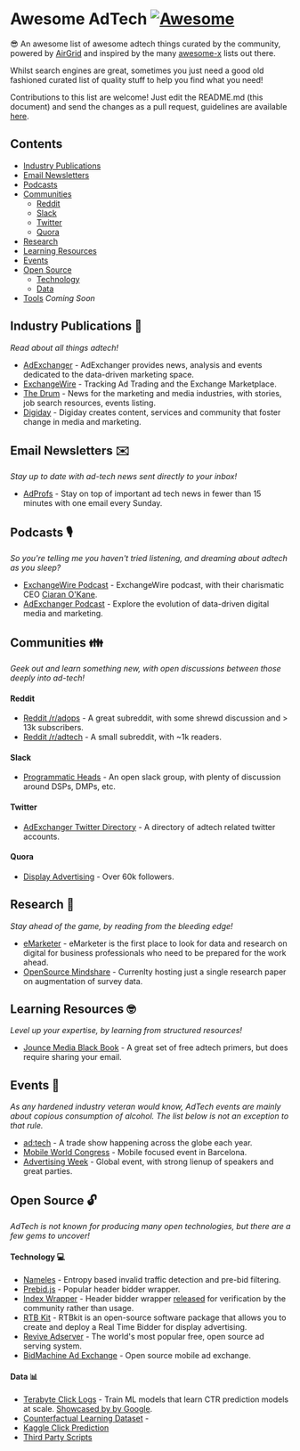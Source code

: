 # Awesome AdTech [![Awesome](https://awesome.re/badge-flat.svg)](https://awesome.re)

😎 An awesome list of awesome adtech things curated by the community, powered by [AirGrid](https://www.airgrid.io/?utm_source=github&utm_campaign=awesome-adtech-list) and inspired by the many [awesome-x](https://github.com/sindresorhus/awesome) lists out there.

Whilst search engines are great, sometimes you just need a good old fashioned curated list of quality stuff to help you find what you need!

Contributions to this list are welcome! Just edit the README.md (this document) and send the changes as a pull request, guidelines are available [here](contributing.md).

## Contents
- [Industry Publications](#industry-publications)
- [Email Newsletters](#email-newsletters)
- [Podcasts](#podcasts)
- [Communities](#communities)
    - [Reddit](#reddit)
    - [Slack](#slack)
    - [Twitter](#twitter)
    - [Quora](#quora)
- [Research](#research)
- [Learning Resources](#learning-resources)
- [Events](#events)
- [Open Source](#open-source)
    - [Technology](#technology)
    - [Data](#data)
- [Tools](#tools) *Coming Soon*

## Industry Publications 📖

*Read about all things adtech!*

* [AdExchanger](https://adexchanger.com/) - AdExchanger provides news, analysis and events dedicated to the data-driven marketing space.
* [ExchangeWire](https://www.exchangewire.com/) - Tracking Ad Trading and the Exchange Marketplace.
* [The Drum](https://www.thedrum.com/) - News for the marketing and media industries, with stories, job search resources, events listing.
* [Digiday](https://digiday.com/) - Digiday creates content, services and community that foster change in media and marketing.

## Email Newsletters ✉️

*Stay up to date with ad-tech news sent directly to your inbox!* 

* [AdProfs](https://adprofs.co/this-week-in-ad-tech/) - Stay on top of important ad tech news in fewer than 15 minutes with one email every Sunday.

## Podcasts 🎙️

*So you're telling me you haven't tried listening, and dreaming about adtech as you sleep?* 

* [ExchangeWire Podcast](https://www.exchangewire.com/ew-podcast/) - ExchangeWire podcast, with their charismatic CEO [Ciaran O'Kane](https://www.linkedin.com/in/cpokane/).
* [AdExchanger Podcast](https://adexchanger.com/podcast/) - Explore the evolution of data-driven digital media and marketing.

## Communities 👪

*Geek out and learn something new, with open discussions between those deeply into ad-tech!* 

#### Reddit

* [Reddit /r/adops](https://www.reddit.com/r/adops/) - A great subreddit, with some shrewd discussion and > 13k subscribers.
* [Reddit /r/adtech](https://www.reddit.com/r/adtech/) - A small subreddit, with ~1k readers.

#### Slack

* [Programmatic Heads](http://programmatic-heads.com/) - An open slack group, with plenty of discussion around DSPs, DMPs, etc.

#### Twitter

* [AdExchanger Twitter Directory](https://adexchanger.com/twitter-directory/) - A directory of adtech related twitter accounts.

#### Quora

* [Display Advertising](https://www.quora.com/topic/Display-Advertising) - Over 60k followers.

## Research 🔬

*Stay ahead of the game, by reading from the bleeding edge!*

* [eMarketer](https://www.emarketer.com/) - eMarketer is the first place to look for data and research on digital for business professionals who need to be prepared for the work ahead.
* [OpenSource Mindshare](https://github.com/OpenSourceMindshare/Research) - Currenlty hosting just a single research paper on augmentation of survey data.

## Learning Resources 🤓

*Level up your expertise, by learning from structured resources!* 

* [Jounce Media Black Book](https://jouncemedia.com/little-black-book) - A great set of free adtech primers, but does require sharing your email.

## Events 📅

*As any hardened industry veteran would know, AdTech events are mainly about copious consumption of alcohol. The list below is not an exception to that rule.* 

* [ad:tech](http://ad-tech.com/) - A trade show happening across the globe each year.
* [Mobile World Congress](https://www.mwcbarcelona.com/) - Mobile focused event in Barcelona.
* [Advertising Week](http://www.advertisingweek.com/) - Global event, with strong lienup of speakers and great parties.

## Open Source 🔓

*AdTech is not known for producing many open technologies, but there are a few gems to uncover!*

#### Technology 💻

* [Nameles](https://github.com/Nameles-Org/Nameles) - Entropy based invalid traffic detection and pre-bid filtering.
* [Prebid.js](https://github.com/prebid/Prebid.js/) - Popular header bidder wrapper.
* [Index Wrapper](https://github.com/indexexchange/header-tag-wrapper) - Header bidder wrapper [released](https://www.indexexchange.com/debuting-the-ix-wrapper-ecosystem/) for verification by the community rather than usage.
* [RTB Kit](https://github.com/rtbkit/rtbkit) - RTBkit is an open-source software package that allows you to create and deploy a Real Time Bidder for display advertising.
* [Revive Adserver](https://github.com/revive-adserver/revive-adserver) - The world's most popular free, open source ad serving system.
* [BidMachine Ad Exchange](https://github.com/bidmachine/BidMachine-Ad-Exchange) - Open source mobile ad exchange.

#### Data 📊

* [Terabyte Click Logs](http://labs.criteo.com/2013/12/download-terabyte-click-logs/) - Train ML models that learn CTR prediction models at scale. [Showcased by by Google](https://cloud.google.com/blog/products/gcp/using-google-cloud-machine-learning-to-predict-clicks-at-scale).
* [Counterfactual Learning Dataset](http://research.criteo.com/dataset-release-evaluation-counterfactual-algorithms/) - 
* [Kaggle Click Prediction](http://labs.criteo.com/2014/02/kaggle-display-advertising-challenge-dataset/)
* [Third Party Scripts](https://github.com/patrickhulce/third-party-web)
